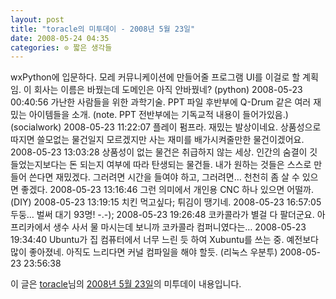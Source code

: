 ```yaml
---
layout: post
title: "toracle의 미투데이 - 2008년 5월 23일"
date: 2008-05-24 04:35
categories: ⊙ 짧은 생각들
---
```


wxPython에  입문하다. 모레 커뮤니케이션에 만들어줄 프로그램 UI를 이걸로 할 계획임. 이 회사는 이름은 바꿨는데 도메인은 아직 안바꿨네? (python) 2008-05-23 00:40:56
가난한 사람들을 위한 과학기술. PPT 파일 후반부에 Q-Drum 같은 여러 재밌는 아이템들을 소개. (note. PPT 전반부에는 기독교적 내용이 들어가있음.) (socialwork) 2008-05-23 11:22:07
플레이 펌프라. 재밌는 발상이네요. 상품성으로 따지면 쓸모없는 물건일지 모르겠지만 사는 재미를 배가시켜줄만한 물건이겠어요. 2008-05-23 13:03:28
상품성이 없는 물건은 취급하지 않는 세상. 인간의 숨결이 깃들었는지보다는 돈 되는지 여부에 따라 탄생되는 물건들. 내가 원하는 것들은 스스로 만들어 쓴다면 재밌겠다. 그러려면 시간을 들여야 하고, 그러려면… 천천히 좀 살 수 있으면 좋겠다. 2008-05-23 13:16:46
그런 의미에서 개인용 CNC 하나 있으면 어떨까. (DIY) 2008-05-23 13:19:15
치킨 먹고싶다; 튀김이 땡기네. 2008-05-23 16:57:05
두둥… 벌써 대기 93명! -.-); 2008-05-23 19:26:48
코카콜라가 별걸 다 팔더군요. 아프리카에서 생수 사서 물 마시는데 보니까 코카콜라 컴퍼니였다는… 2008-05-23 19:34:40
Ubuntu가 집 컴퓨터에서 너무 느린 듯 하여 Xubuntu를 쓰는 중. 예전보다 많이 좋아졌네. 아직도 느리다면 커널 컴파일을 해야 할듯. (리눅스 우분투) 2008-05-23 23:56:38


이 글은 [toracle](http://me2day.net/toracle)님의 [2008년 5월 23일](http://me2day.net/toracle/2008/05/23)의 미투데이 내용입니다.

 
       
